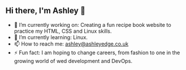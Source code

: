 ## Hi there, I'm Ashley 👋 

- 🔭 I’m currently working on: Creating a fun recipe book website to practice my HTML, CSS and Linux skills.
- 🌱 I’m currently learning: Linux.
- 📫 How to reach me: ashley@ashleyedge.co.uk
- ⚡ Fun fact: I am hoping to change careers, from fashion to one in the growing world of wed development and DevOps.

<!--- 🔭 I’m currently working on:
- 🌱 I’m currently learning:
- 👯 I’m looking to collaborate on:
- 🤔 I’m looking for help with:
- 📫 How to reach me:
- 😄 Pronouns: ...
- ⚡ Fun fact: -->
